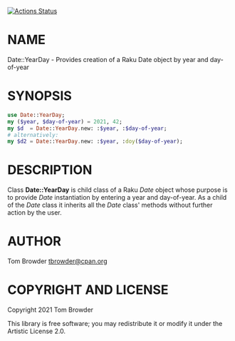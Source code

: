 [![Actions Status](https://github.com/tbrowder/Date-YearDay/workflows/test/badge.svg)](https://github.com/tbrowder/Date-YearDay/actions)

NAME
====

Date::YearDay - Provides creation of a Raku Date object by year and day-of-year

SYNOPSIS
========

```raku
use Date::YearDay;
my ($year, $day-of-year) = 2021, 42;
my $d  = Date::YearDay.new: :$year, :$day-of-year;
# alternatively:
my $d2 = Date::YearDay.new: :$year, :doy($day-of-year);
```

DESCRIPTION
===========

Class **Date::YearDay** is child class of a Raku *Date* object whose purpose is to provide *Date* instantiation by entering a year and day-of-year. As a child of the *Date* class it inherits all the *Date* class' methods without further action by the user.

AUTHOR
======

Tom Browder <tbrowder@cpan.org>

COPYRIGHT AND LICENSE
=====================

Copyright 2021 Tom Browder

This library is free software; you may redistribute it or modify it under the Artistic License 2.0.

